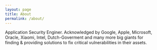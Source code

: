 ```yaml
---
layout: page
title: About
permalink: /about/
---
```


Application Security Enginer. Acknowledged by Google, Apple, Microsoft, Oracle, Xiaomi, Intel, Dutch-Goverment and many more big giants for finding & providing solutions to fix critical vulnerabilities in their assets.
